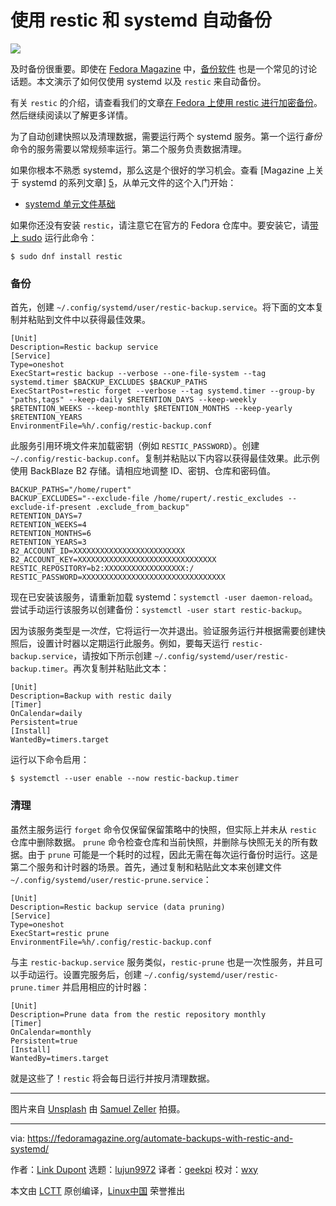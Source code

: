 [#]: collector: (lujun9972)
[#]: translator: (geekpi)
[#]: reviewer: (wxy)
[#]: publisher: ( )
[#]: url: ( )
[#]: subject: (Automate backups with restic and systemd)
[#]: via: (https://fedoramagazine.org/automate-backups-with-restic-and-systemd/)
[#]: author: (Link Dupont https://fedoramagazine.org/author/linkdupont/)

使用 restic 和 systemd 自动备份
======

![][1]

及时备份很重要。即使在 [Fedora Magazine][3] 中，[备份软件][2] 也是一个常见的讨论话题。本文演示了如何仅使用 systemd 以及 `restic` 来自动备份。

有关 `restic` 的介绍，请查看我们的文章[在 Fedora 上使用 restic 进行加密备份][4]。然后继续阅读以了解更多详情。

为了自动创建快照以及清理数据，需要运行两个 systemd 服务。第一个运行*备份*命令的服务需要以常规频率运行。第二个服务负责数据清理。

如果你根本不熟悉 systemd，那么这是个很好的学习机会。查看 [Magazine 上关于 systemd 的系列文章] [5]，从单元文件的这个入门开始：

- [systemd 单元文件基础][6]

如果你还没有安装 `restic`，请注意它在官方的 Fedora 仓库中。要安装它，请[带上 sudo][7] 运行此命令：

```
$ sudo dnf install restic
```

### 备份

首先，创建 `~/.config/systemd/user/restic-backup.service`。将下面的文本复制并粘贴到文件中以获得最佳效果。

```
[Unit]
Description=Restic backup service
[Service]
Type=oneshot
ExecStart=restic backup --verbose --one-file-system --tag systemd.timer $BACKUP_EXCLUDES $BACKUP_PATHS
ExecStartPost=restic forget --verbose --tag systemd.timer --group-by "paths,tags" --keep-daily $RETENTION_DAYS --keep-weekly $RETENTION_WEEKS --keep-monthly $RETENTION_MONTHS --keep-yearly $RETENTION_YEARS
EnvironmentFile=%h/.config/restic-backup.conf
```

此服务引用环境文件来加载密钥（例如 `RESTIC_PASSWORD`）。创建 `~/.config/restic-backup.conf`。复制并粘贴以下内容以获得最佳效果。此示例使用 BackBlaze B2 存储。请相应地调整 ID、密钥、仓库和密码值。

```
BACKUP_PATHS="/home/rupert"
BACKUP_EXCLUDES="--exclude-file /home/rupert/.restic_excludes --exclude-if-present .exclude_from_backup"
RETENTION_DAYS=7
RETENTION_WEEKS=4
RETENTION_MONTHS=6
RETENTION_YEARS=3
B2_ACCOUNT_ID=XXXXXXXXXXXXXXXXXXXXXXXXX
B2_ACCOUNT_KEY=XXXXXXXXXXXXXXXXXXXXXXXXXXXXXXX
RESTIC_REPOSITORY=b2:XXXXXXXXXXXXXXXXXX:/
RESTIC_PASSWORD=XXXXXXXXXXXXXXXXXXXXXXXXXXXXXXXX
```

现在已安装该服务，请重新加载 systemd：`systemctl -user daemon-reload`。尝试手动运行该服务以创建备份：`systemctl -user start restic-backup`。

因为该服务类型是*一次性*，它将运行一次并退出。验证服务运行并根据需要创建快照后，设置计时器以定期运行此服务。例如，要每天运行 `restic-backup.service`，请按如下所示创建 `~/.config/systemd/user/restic-backup.timer`。再次复制并粘贴此文本：

```
[Unit]
Description=Backup with restic daily
[Timer]
OnCalendar=daily
Persistent=true
[Install]
WantedBy=timers.target
```

运行以下命令启用：

```
$ systemctl --user enable --now restic-backup.timer
```

### 清理

虽然主服务运行 `forget` 命令仅保留保留策略中的快照，但实际上并未从 `restic` 仓库中删除数据。 `prune` 命令检查仓库和当前快照，并删除与快照无关的所有数据。由于 `prune` 可能是一个耗时的过程，因此无需在每次运行备份时运行。这是第二个服务和计时器的场景。首先，通过复制和粘贴此文本来创建文件 `~/.config/systemd/user/restic-prune.service`：

```
[Unit]
Description=Restic backup service (data pruning)
[Service]
Type=oneshot
ExecStart=restic prune
EnvironmentFile=%h/.config/restic-backup.conf
```

与主 `restic-backup.service` 服务类似，`restic-prune` 也是一次性服务，并且可以手动运行。设置完服务后，创建 `~/.config/systemd/user/restic-prune.timer` 并启用相应的计时器：

```
[Unit]
Description=Prune data from the restic repository monthly
[Timer]
OnCalendar=monthly
Persistent=true
[Install]
WantedBy=timers.target
```

就是这些了！`restic` 将会每日运行并按月清理数据。

* * *

图片来自 [Unsplash][9] 由 [Samuel Zeller][8] 拍摄。

--------------------------------------------------------------------------------

via: https://fedoramagazine.org/automate-backups-with-restic-and-systemd/

作者：[Link Dupont][a]
选题：[lujun9972][b]
译者：[geekpi](https://github.com/geekpi)
校对：[wxy](https://github.com/wxy)

本文由 [LCTT](https://github.com/LCTT/TranslateProject) 原创编译，[Linux中国](https://linux.cn/) 荣誉推出

[a]: https://fedoramagazine.org/author/linkdupont/
[b]: https://github.com/lujun9972
[1]: https://fedoramagazine.org/wp-content/uploads/2019/04/restic-systemd-816x345.jpg
[2]: https://restic.net/
[3]: https://fedoramagazine.org/?s=backup
[4]: https://fedoramagazine.org/use-restic-encrypted-backups/
[5]: https://fedoramagazine.org/series/systemd-series/
[6]: https://fedoramagazine.org/systemd-getting-a-grip-on-units/
[7]: https://fedoramagazine.org/howto-use-sudo/
[8]: https://unsplash.com/photos/JuFcQxgCXwA?utm_source=unsplash&utm_medium=referral&utm_content=creditCopyText
[9]: https://unsplash.com/search/photos/archive?utm_source=unsplash&utm_medium=referral&utm_content=creditCopyText
